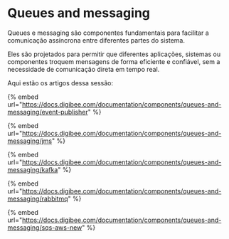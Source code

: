 # Queues and messaging

Queues e messaging são componentes fundamentais para facilitar a comunicação assíncrona entre diferentes partes do sistema.

Eles são projetados para permitir que diferentes aplicações, sistemas ou componentes troquem mensagens de forma eficiente e confiável, sem a necessidade de comunicação direta em tempo real.

Aqui estão os artigos dessa sessão:&#x20;

{% embed url="https://docs.digibee.com/documentation/components/queues-and-messaging/event-publisher" %}

{% embed url="https://docs.digibee.com/documentation/components/queues-and-messaging/jms" %}

{% embed url="https://docs.digibee.com/documentation/components/queues-and-messaging/kafka" %}

{% embed url="https://docs.digibee.com/documentation/components/queues-and-messaging/rabbitmq" %}

{% embed url="https://docs.digibee.com/documentation/components/queues-and-messaging/sqs-aws-new" %}
